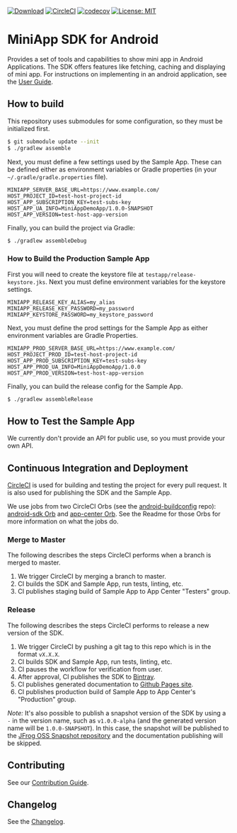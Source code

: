 [![Download](https://api.bintray.com/packages/ssed-oss-jcenter/ssed-mobile-libs/android-miniapp/images/download.svg)](https://bintray.com/ssed-oss-jcenter/ssed-mobile-libs/android-miniapp/_latestVersion)
[![CircleCI](https://circleci.com/gh/rakutentech/android-miniapp.svg?style=svg)](https://circleci.com/gh/rakutentech/android-miniapp)
[![codecov](https://codecov.io/gh/rakutentech/android-miniapp/branch/master/graph/badge.svg)](https://codecov.io/gh/rakutentech/android-miniapp)
[![License: MIT](https://img.shields.io/badge/License-MIT-green.svg)](https://opensource.org/licenses/MIT)

# MiniApp SDK for Android

Provides a set of tools and capabilities to show mini app in Android Applications. The SDK offers features like fetching, caching and displaying of mini app. 
For instructions on implementing in an android application, see the [User Guide](https://rakutentech.github.io/android-miniapp/).

## How to build

This repository uses submodules for some configuration, so they must be initialized first.

```bash
$ git submodule update --init
$ ./gradlew assemble
```

Next, you must define a few settings used by the Sample App. These can be defined either as environment variables or Gradle properties (in your `~/.gradle/gradle.properties` file).

```
MINIAPP_SERVER_BASE_URL=https://www.example.com/
HOST_PROJECT_ID=test-host-project-id
HOST_APP_SUBSCRIPTION_KEY=test-subs-key
HOST_APP_UA_INFO=MiniAppDemoApp/1.0.0-SNAPSHOT
HOST_APP_VERSION=test-host-app-version
```

Finally, you can build the project via Gradle:

```bash
$ ./gradlew assembleDebug
```

### How to Build the Production Sample App

First you will need to create the keystore file at `testapp/release-keystore.jks`. Next you must define environment variables for the keystore settings.

```
MINIAPP_RELEASE_KEY_ALIAS=my_alias
MINIAPP_RELEASE_KEY_PASSWORD=my_password
MINIAPP_KEYSTORE_PASSWORD=my_keystore_password
```

Next, you must define the prod settings for the Sample App as either environment variables are Gradle Properties.

```
MINIAPP_PROD_SERVER_BASE_URL=https://www.example.com/
HOST_PROJECT_PROD_ID=test-host-project-id
HOST_APP_PROD_SUBSCRIPTION_KEY=test-subs-key
HOST_APP_PROD_UA_INFO=MiniAppDemoApp/1.0.0
HOST_APP_PROD_VERSION=test-host-app-version
```

Finally, you can build the release config for the Sample App.

```bash
$ ./gradlew assembleRelease
```

## How to Test the Sample App

We currently don't provide an API for public use, so you must provide your own API.

## Continuous Integration and Deployment

[CircleCI](https://circleci.com/gh/rakutentech/android-miniapp) is used for building and testing the project for every pull request. It is also used for publishing the SDK and the Sample App. 

We use jobs from two CircleCI Orbs (see the [android-buildconfig](https://github.com/rakutentech/android-buildconfig/tree/master/circleci) repo): [android-sdk Orb](https://github.com/rakutentech/android-buildconfig/blob/master/circleci/android-sdk/README.md) and [app-center Orb](https://github.com/rakutentech/android-buildconfig/blob/master/circleci/app-center/README.md). See the Readme for those Orbs for more information on what the jobs do.

### Merge to Master

The following describes the steps CircleCI performs when a branch is merged to master.

1. We trigger CircleCI by merging a branch to master.
2. CI builds the SDK and Sample App, run tests, linting, etc.
3. CI publishes staging build of Sample App to App Center "Testers" group.

### Release

The following describes the steps CircleCI performs to release a new version of the SDK.

1. We trigger CircleCI by pushing a git tag to this repo which is in the format `vX.X.X`.
2. CI builds SDK and Sample App, run tests, linting, etc.
3. CI pauses the workflow for verification from user.
4. After approval, CI publishes the SDK to [Bintray](https://bintray.com/ssed-oss-jcenter/ssed-mobile-libs/android-miniapp).
5. CI publishes generated documentation to [Github Pages site](https://rakutentech.github.io/android-miniapp/).
6. CI publishes production build of Sample App to App Center's "Production" group.

*Note:* It's also possible to publish a snapshot version of the SDK by using a `-` in the version name, such as `v1.0.0-alpha` (and the generated version name will be `1.0.0-SNAPSHOT`). In this case, the snapshot will be published to the [JFrog OSS Snapshot repository](https://oss.jfrog.org/) and the documentation publishing will be skipped.

## Contributing

See our [Contribution Guide](.github/CONTRIBUTING.md).

## Changelog

See the [Changelog](CHANGELOG.md).